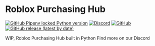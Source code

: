 # Roblox Purchasing Hub
[![GitHub Pipenv locked Python version](https://img.shields.io/github/pipenv/locked/python-version/redon-tech/Roblox-Purchasing-Hub?style=for-the-badge)](https://www.python.org)
[![Discord](https://img.shields.io/discord/536555061510144020?label=discord&logo=discord&style=for-the-badge)](https://discord.gg/Eb384Xw)
[![GitHub](https://img.shields.io/github/license/redon-tech/Roblox-Purchasing-Hub?style=for-the-badge)](https://mit-license.org/)
[![GitHub release (latest by date)](https://img.shields.io/github/v/release/redon-tech/Roblox-Purchasing-Hub?style=for-the-badge)](https://github.com/Redon-Tech/Roblox-Purchasing-Hub/releases)

WIP, Roblox Purchasing Hub built in Python
Find more on our Discord

